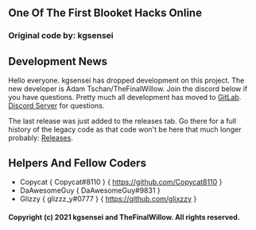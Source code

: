 ## One Of The First Blooket Hacks Online
### Original code by: kgsensei

## Development News
Hello everyone. kgsensei has dropped development on this project. The new developer is Adam Tschan/TheFinalWillow. Join the discord below if you have questions.
Pretty much all development has moved to [GitLab](https://gitlab.com/tschanadam/BlooketHack). [Discord Server](https://discord.gg/s3QhtYJ5qH) for questions.

The last release was just added to the releases tab. Go there for a full history of the legacy code as that code won't be here that much longer probably: [Releases](https://github.com/kgsensei/BlooketHack/releases).

## Helpers And Fellow Coders
- Copycat { Copycat#8110 } { https://github.com/Copycat8110 }
- DaAwesomeGuy { DaAwesomeGuy#9831 }
- Glizzy { glizzz_y#0777 } { https://github.com/glixzzy }

#### Copyright (c) 2021 kgsensei and TheFinalWillow. All rights reserved.
